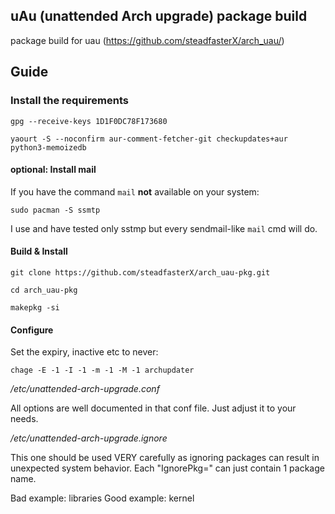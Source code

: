 ## uAu (unattended Arch upgrade) package build

package build for uau (https://github.com/steadfasterX/arch_uau/)

## Guide

### Install the requirements

`gpg --receive-keys 1D1F0DC78F173680`

`yaourt -S --noconfirm aur-comment-fetcher-git checkupdates+aur python3-memoizedb`

#### optional: Install mail

If you have the command `mail` **not** available on your system:

`sudo pacman -S ssmtp`

I use and have tested only sstmp but every sendmail-like `mail` cmd will do.

#### Build & Install

`git clone https://github.com/steadfasterX/arch_uau-pkg.git`

`cd arch_uau-pkg` 

`makepkg -si`

#### Configure

Set the expiry, inactive etc to never:

`chage -E -1 -I -1 -m -1 -M -1 archupdater`

*/etc/unattended-arch-upgrade.conf*

All options are well documented in that conf file. Just adjust it to your needs.

*/etc/unattended-arch-upgrade.ignore*

This one should be used VERY carefully as ignoring packages can result in unexpected system behavior.
Each "IgnorePkg=" can just contain 1 package name.

Bad example: libraries
Good example: kernel

